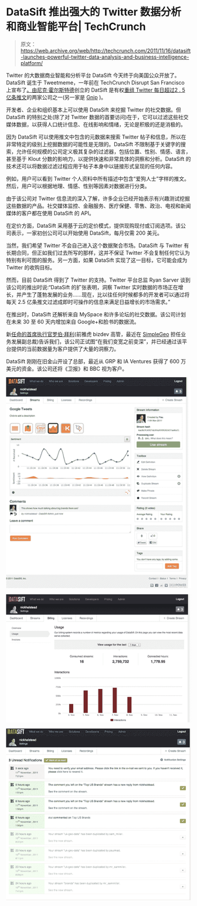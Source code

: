 # DataSift 推出强大的 Twitter 数据分析和商业智能平台| TechCrunch

> 原文：<https://web.archive.org/web/http://techcrunch.com/2011/11/16/datasift-launches-powerful-twitter-data-analysis-and-business-intelligence-platform/>

Twitter 的大数据商业智能和分析平台 DataSift 今天终于向美国公众开放了。DataSift 诞生于 Tweetmeme，一年前在 TechCrunch Disrupt San Francisco 上宣布了[。由](https://web.archive.org/web/20230407040906/https://techcrunch.com/2010/09/27/tweetmeme-founders-datasift-helps-you-find-a-needle-in-a-tweetstack/)[尼克·霍尔斯特德](https://web.archive.org/web/20230407040906/http://www.crunchbase.com/person/nick-halstead)创立的 DatSift 是有权[重组 Twitter 每日超过](https://web.archive.org/web/20230407040906/https://techcrunch.com/2011/04/04/twitter-and-mediasift-announce-partnership/)[2 . 5 亿条推文](https://web.archive.org/web/20230407040906/https://techcrunch.com/2011/10/17/twitter-is-at-250-million-tweets-per-day/)的两家公司之一(另一家是 [Gnip](https://web.archive.org/web/20230407040906/http://gnip.com/) )。

开发者、企业和组织基本上可以使用 DataSift 来挖掘 Twitter 的社交数据。但 DataSift 的特别之处(除了对 Twitter 数据的首要访问)在于，它可以过滤这些社交媒体数据，以获得人口统计信息、在线影响和情绪，无论是积极的还是消极的。

因为 DataSift 可以使用推文中包含的元数据来搜索 Twitter 帖子和信息，所以在非常特定的级别上挖掘数据的可能性是无限的。DataSift 不限制基于关键字的搜索，允许任何规模的公司定义极其复杂的过滤器，包括位置、性别、情感、语言，甚至基于 Klout 分数的影响力，以提供快速和非常具体的洞察和分析。DataSift 的技术还可以将数据过滤过程应用于帖子本身中以链接形式呈现的任何内容。

例如，用户可以看到 Twitter 个人资料中所有描述中包含“爱狗人士”字样的推文。然后，用户可以根据地理、情感、性别等因素对数据进行分类。

由于该公司对 Twitter 信息流的深入了解，许多企业已经开始表示有兴趣测试挖掘这些数据的产品。社交媒体监控、金融服务、医疗保健、零售、政治、电视和新闻媒体的客户都在使用 DataSift 的 API。

在定价方面，DataSift 采用基于云的定价模式，提供现购现付或订阅选项。该公司表示，一家初创公司可以开始使用 DataSift，每月仅需 200 美元。

当然，我们希望 Twitter 不会自己进入这个数据聚合市场。DataSift 与 Twitter 有长期合同，但正如我们过去所写的那样，这并不保证 Twitter 不会复制任何它认为特别有利可图的服务。另一方面，如果 DataSift 实现了这一目标，它可能会成为 Twitter 的收购目标。

然而，目前 DataSift 得到了 Twitter 的支持。Twitter 平台总监 Ryan Sarver 谈到该公司的推出时说:“DataSift 的扩张表明，洞察 Twitter 实时数据的市场正在增长，并产生了蓬勃发展的业务……现在，比以往任何时候都多的开发者可以通过将每天 2.5 亿条推文过滤成即时可操作的信息来满足日益增长的市场需求。”

在推出时，DataSift 还解析来自 MySpace 和许多论坛的社交数据。该公司计划在未来 30 至 60 天内增加来自 Google+和脸书的数据流。

新[任命的首席执行官罗伯·拜利](https://web.archive.org/web/20230407040906/https://techcrunch.com/2011/11/14/datasift-founder-passes-ceo-torch-on-to-former-simplegeo-vp-rob-bailey/)(前雅虎 bizdev 高管，最近在 [SimpleGeo](https://web.archive.org/web/20230407040906/http://www.crunchbase.com/company/simplegeo) 担任业务发展副总裁)告诉我们，该公司正试图“在我们变宽之前变深”，并已经通过该平台提供的当前数据量为客户提供了大量的洞察力。

DataSift 刚刚在旧金山开设了总部，最近从 GRP 和 IA Ventures 获得了 600 万美元的资金。该公司还将《卫报》和 BBC 视为客户。

![](img/bcbe9a5c8851022dc1f6def8f2e63a0d.png)

![](img/6d3e173933f7b6bfff7f5f38358aa7f8.png)

![](img/b849865b60bbdfd2533d1bbf472acaa9.png)